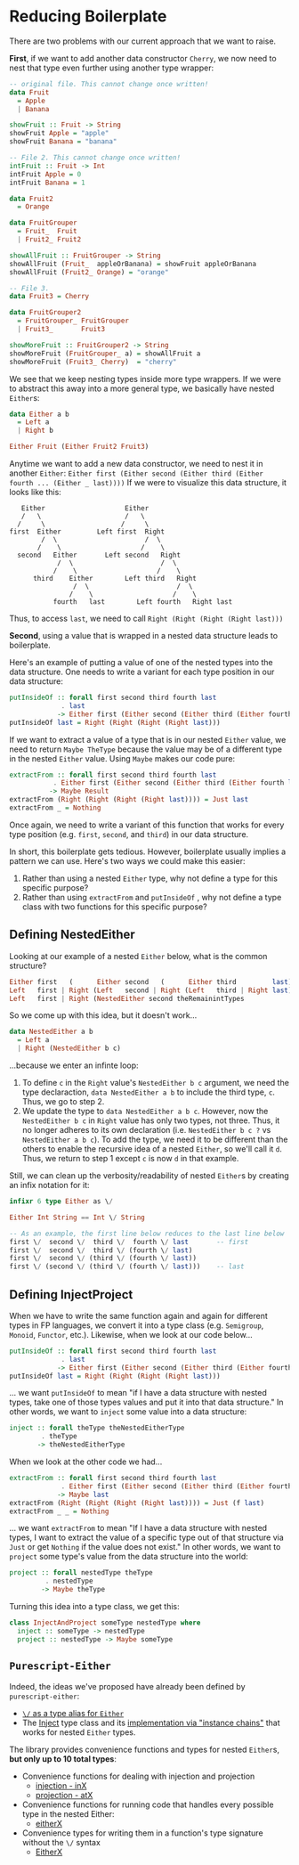 # Reducing Boilerplate

There are two problems with our current approach that we want to raise.

**First**, if we want to add another data constructor `Cherry`, we now need to nest that type even further using another type wrapper:
```purescript
-- original file. This cannot change once written!
data Fruit
  = Apple
  | Banana

showFruit :: Fruit -> String
showFruit Apple = "apple"
showFruit Banana = "banana"

-- File 2. This cannot change once written!
intFruit :: Fruit -> Int
intFruit Apple = 0
intFruit Banana = 1

data Fruit2
  = Orange

data FruitGrouper
  = Fruit_  Fruit
  | Fruit2_ Fruit2

showAllFruit :: FruitGrouper -> String
showAllFruit (Fruit_  appleOrBanana) = showFruit appleOrBanana
showAllFruit (Fruit2_ Orange) = "orange"

-- File 3.
data Fruit3 = Cherry

data FruitGrouper2
  = FruitGrouper_ FruitGrouper
  | Fruit3_       Fruit3

showMoreFruit :: FruitGrouper2 -> String
showMoreFruit (FruitGrouper_ a) = showAllFruit a
showMoreFruit (Fruit3_ Cherry)  = "cherry"
```

We see that we keep nesting types inside more type wrappers. If we were to abstract this away into a more general type, we basically have nested `Either`s:
```purescript
data Either a b
  = Left a
  | Right b

Either Fruit (Either Fruit2 Fruit3)
```
Anytime we want to add a new data constructor, we need to nest it in another `Either`:
`Either first (Either second (Either third (Either fourth ... (Either _ last))))`
If we were to visualize this data structure, it looks like this:
```
   Either                    Either
   /   \                     /   \
  /     \                   /     \
first  Either         Left first  Right
        /  \                      /  \
       /    \                    /    \
  second   Either       Left second   Right
            /  \                      /  \
           /    \                    /    \
      third    Either        Left third   Right
                /  \                      /  \
               /    \                    /    \
           fourth   last        Left fourth   Right last
```
Thus, to access `last`, we need to call `Right (Right (Right (Right last)))`

**Second**, using a value that is wrapped in a nested data structure leads to boilerplate.

Here's an example of putting a value of one of the nested types into the data structure. One needs to write a variant for each type position in our data structure:
```purescript
putInsideOf :: forall first second third fourth last
             . last
            -> Either first (Either second (Either third (Either fourth last)))
putInsideOf last = Right (Right (Right (Right last)))
```
If we want to extract a value of a type that is in our nested `Either` value, we need to return `Maybe TheType` because the value may be of a different type in the nested `Either` value. Using `Maybe` makes our code pure:
```purescript
extractFrom :: forall first second third fourth last
           . Either first (Either second (Either third (Either fourth last)))
          -> Maybe Result
extractFrom (Right (Right (Right (Right last)))) = Just last
extractFrom _ = Nothing
```
Once again, we need to write a variant of this function that works for every type position (e.g. `first`, `second`, and `third`) in our data structure.

In short, this boilerplate gets tedious. However, boilerplate usually implies a pattern we can use. Here's two ways we could make this easier:
1. Rather than using a nested `Either` type, why not define a type for this specific purpose?
2. Rather than using `extractFrom` and `putInsideOf` , why not define a type class with two functions for this specific purpose?

## Defining NestedEither

Looking at our example of a nested `Either` below, what is the common structure?
```purescript
Either first   (      Either second   (      Either third         last))
Left   first | Right (Left   second | Right (Left   third | Right last))
Left   first | Right (NestedEither second theRemainintTypes            )
```
So we come up with this idea, but it doesn't work...
```purescript
data NestedEither a b
  = Left a
  | Right (NestedEither b c)
```
...because we enter an infinte loop:
1. To define `c` in the `Right` value's `NestedEither b c` argument, we need the type declaraction, `data NestedEither a b` to include the third type, `c`. Thus, we go to step 2.
2. We update the type to `data NestedEither a b c`. However, now the `NestedEither b c` in `Right` value has only two types, not three. Thus, it no longer adheres to its own declaration (i.e. `NestedEither b c ?` vs `NestedEither a b c`). To add the type, we need it to be different than the others to enable the recursive idea of a nested `Either`, so we'll call it `d`. Thus, we return to step 1 except `c` is now `d` in that example.

Still, we can clean up the verbosity/readability of nested `Either`s by creating an infix notation for it:
```purescript
infixr 6 type Either as \/

Either Int String == Int \/ String

-- As an example, the first line below reduces to the last line below
first \/  second \/  third \/  fourth \/ last       -- first
first \/  second \/  third \/ (fourth \/ last)
first \/  second \/ (third \/ (fourth \/ last))
first \/ (second \/ (third \/ (fourth \/ last)))    -- last
```

## Defining InjectProject

When we have to write the same function again and again for different types in FP languages, we convert it into a type class (e.g. `Semigroup`, `Monoid`, `Functor`, etc.). Likewise, when we look at our code below...
```purescript
putInsideOf :: forall first second third fourth last
             . last
            -> Either first (Either second (Either third (Either fourth last)))
putInsideOf last = Right (Right (Right (Right last)))
```
... we want `putInsideOf` to mean "if I have a data structure with nested types, take one of those types values and put it into that data structure." In other words, we want to `inject` some value into a data structure:
```purescript
inject :: forall theType theNestedEitherType
        . theType
       -> theNestedEitherType
```
When we look at the other code we had...
```purescript
extractFrom :: forall first second third fourth last
             . Either first (Either second (Either third (Either fourth last)))
            -> Maybe last
extractFrom (Right (Right (Right (Right last)))) = Just (f last)
extractFrom _ _ = Nothing
```
... we want `extractFrom` to mean "If I have a data structure with nested types, I want to extract the value of a specific type out of that structure via `Just` or get `Nothing` if the value does not exist." In other words, we want to `project` some type's value from the data structure into the world:
```purescript
project :: forall nestedType theType
         . nestedType
        -> Maybe theType
```
Turning this idea into a type class, we get this:
```purescript
class InjectAndProject someType nestedType where
  inject :: someType -> nestedType
  project :: nestedType -> Maybe someType
```

## `Purescript-Either`

Indeed, the ideas we've proposed have already been defined by `purescript-either`:
- [`\/` as a type alias for `Either`](https://pursuit.purescript.org/packages/purescript-either/4.0.0/docs/Data.Either.Nested)
- The [Inject](https://pursuit.purescript.org/packages/purescript-either/4.0.0/docs/Data.Either.Inject) type class and its [implementation via "instance chains"](https://github.com/purescript/purescript-either/blob/v4.0.0/src/Data/Either/Inject.purs#L8-L10) that works for nested `Either` types.

The library provides convenience functions and types for nested `Either`s, **but only up to 10 total types**:
- Convenience functions for dealing with injection and projection
    - [injection - inX](https://pursuit.purescript.org/packages/purescript-either/4.0.0/docs/Data.Either.Nested#v:in1)
    - [projection - atX](https://pursuit.purescript.org/packages/purescript-either/4.0.0/docs/Data.Either.Nested#v:at1)
- Convenience functions for running code that handles every possible type in the nested Either:
    - [eitherX](https://pursuit.purescript.org/packages/purescript-either/4.0.0/docs/Data.Either.Nested#v:either1)
- Convenience types for writing them in a function's type signature without the `\/` syntax
    - [EitherX](https://pursuit.purescript.org/packages/purescript-either/4.0.0/docs/Data.Either.Nested#t:Either1)
